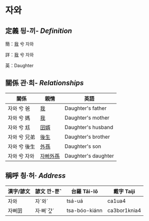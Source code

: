 # 자와
## 定義 딍-끼- _Definition_
簡：[我](member1.md) 兮 자와

詳：[我](member1.md) 兮 자와

英：Daughter

## 關係 관·희- _Relationships_

關係 | 親情 | 英語
--- | --- | --- 
자와 兮 爸 | [我](member1.md) | Daughter's father
자와 兮 媽 | [我](member1.md) | Daughter's mother
자와 兮 尪 | [囝婿](member68.md) | Daughter's husband
자와 兮 兄弟 | [後生](member19.md) | Daughter's brother
자와 兮 後生 | [外孫](member55.md) | Daughter's son
자와 兮 자와 | [자뻐外孫](member56.md) | Daughter's daughter


## 稱呼 칑·허· _Address_

漢字/諺文 | 諺文 깐-뿐ˆ | 台羅 Tâi-lô | 戴字 Taiji
--- | --- | --- | --- 
자와 | 자ˊ와ˊ | tsá-uá | ca1ua4 
자뻐囝 | 자·뻐ˊ갸ᇫˊ | tsa-bóo-kiánn | ca3bor1knia4 

